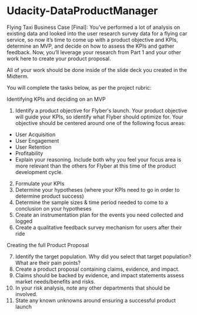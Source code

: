# Udacity-DataProductManager
Flying Taxi Business Case [Final]:
You’ve performed a lot of analysis on existing data and looked into the user research survey data for a flying car service, so now it’s time to come up with a product objective and KPIs, determine an MVP, and decide on how to assess the KPIs and gather feedback. Now, you’ll leverage your research from Part 1 and your other work here to create your product proposal.

All of your work should be done inside of the slide deck you created in the Midterm.

You will complete the tasks below, as per the project rubric:

Identifying KPIs and deciding on an MVP

1. Identify a product objective for Flyber's launch. Your product objective will guide your KPIs, so identify what Flyber should optimize for. Your objective should be centered around one of the following focus areas:
- User Acquisition
- User Engagement
- User Retention
- Profitability
- Explain your reasoning. Include both why you feel your focus area is more relevant than the others for Flyber at this time of the product development cycle.
2. Formulate your KPIs
3. Determine your hypotheses (where your KPIs need to go in order to determine product success)
4. Determine the sample sizes & time period needed to come to a conclusion on your hypotheses
5. Create an instrumentation plan for the events you need collected and logged
6. Create a qualitative feedback survey mechanism for users after their ride

Creating the full Product Proposal

7. Identify the target population. Why did you select that target population? What are their pain points?
8. Create a product proposal containing claims, evidence, and impact.
9. Claims should be backed by evidence, and impact statements assess market needs/benefits and risks.
10. In your risk analysis, note any other departments that should be involved.
11. State any known unknowns around ensuring a successful product launch
